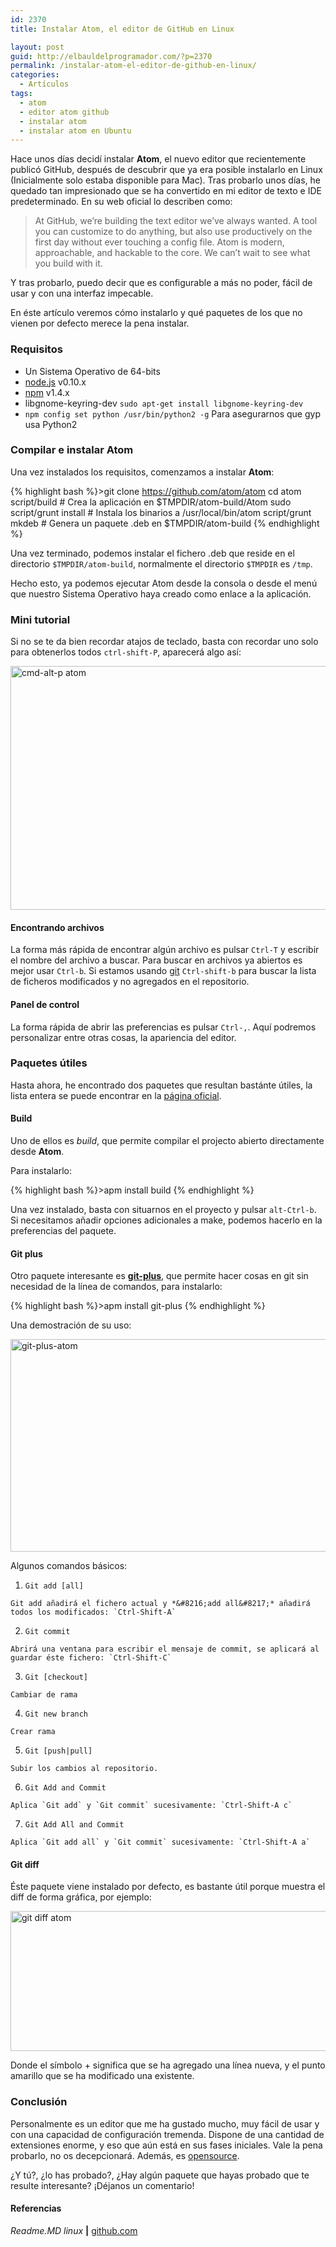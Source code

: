 ```yaml
---
id: 2370
title: Instalar Atom, el editor de GitHub en Linux

layout: post
guid: http://elbauldelprogramador.com/?p=2370
permalink: /instalar-atom-el-editor-de-github-en-linux/
categories:
  - Artículos
tags:
  - atom
  - editor atom github
  - instalar atom
  - instalar atom en Ubuntu
---
```

Hace unos días decidí instalar **Atom**, el nuevo editor que recientemente publicó GitHub, después de descubrir que ya era posible instalarlo en Linux (Inicialmente solo estaba disponible para Mac). Tras probarlo unos días, he quedado tan impresionado que se ha convertido en mi editor de texto e IDE predeterminado. En su web oficial lo describen como:

> At GitHub, we&#8217;re building the text editor we&#8217;ve always wanted. A tool you can customize to do anything, but also use productively on the first day without ever touching a config file. Atom is modern, approachable, and hackable to the core. We can&#8217;t wait to see what you build with it. 

Y tras probarlo, puedo decir que es configurable a más no poder, fácil de usar y con una interfaz impecable. 

En éste artículo veremos cómo instalarlo y qué paquetes de los que no vienen por defecto merece la pena instalar.

<!--more-->

### Requisitos

  * Un Sistema Operativo de 64-bits
  * <a target="_blank" href="http://nodejs.org/download/">node.js</a> v0.10.x
  * <a target="_blank" href="http://www.npmjs.org/">npm</a> v1.4.x 
  * libgnome-keyring-dev `sudo apt-get install libgnome-keyring-dev`
  * `npm config set python /usr/bin/python2 -g` Para asegurarnos que gyp usa Python2

### Compilar e instalar Atom

Una vez instalados los requisitos, comenzamos a instalar **Atom**:

{% highlight bash %}>git clone https://github.com/atom/atom
cd atom
script/build # Crea la aplicación en $TMPDIR/atom-build/Atom
sudo script/grunt install # Instala los binarios a /usr/local/bin/atom
script/grunt mkdeb # Genera un paquete .deb en  $TMPDIR/atom-build
{% endhighlight %}

Una vez terminado, podemos instalar el fichero .deb que reside en el directorio `$TMPDIR/atom-build`, normalmente el directorio `$TMPDIR` es `/tmp`.

Hecho esto, ya podemos ejecutar Atom desde la consola o desde el menú que nuestro Sistema Operativo haya creado como enlace a la aplicación.

### Mini tutorial

Si no se te da bien recordar atajos de teclado, basta con recordar uno solo para obtenerlos todos `ctrl-shift-P`, aparecerá algo así:

<img src="http://elbauldelprogramador.com/content/uploads/2014/05/cmd-alt-p-atom.png" alt="cmd-alt-p atom" width="548" height="390" class="aligncenter size-full wp-image-2373" />

#### Encontrando archivos

La forma más rápida de encontrar algún archivo es pulsar `Ctrl-T` y escribir el nombre del archivo a buscar. Para buscar en archivos ya abiertos es mejor usar `Ctrl-b`. Si estamos usando [git][1] `Ctrl-shift-b` para buscar la lista de ficheros modificados y no agregados en el repositorio.

#### Panel de control

La forma rápida de abrir las preferencias es pulsar `Ctrl-,`. Aquí podremos personalizar entre otras cosas, la apariencia del editor.

### Paquetes útiles

Hasta ahora, he encontrado dos paquetes que resultan bastánte útiles, la lista entera se puede encontrar en la <a href="https://atom.io/packages" target="_blank">página oficial</a>. 

#### Build

Uno de ellos es *build*, que permite compilar el projecto abierto directamente desde **Atom**.

Para instalarlo:

{% highlight bash %}>apm install build
{% endhighlight %}

Una vez instalado, basta con situarnos en el proyecto y pulsar `alt-Ctrl-b`. Si necesitamos añadir opciones adicionales a make, podemos hacerlo en la preferencias del paquete.

#### Git plus

Otro paquete interesante es **<a href="https://atom.io/packages/git-plus" title="Git Plus" target="_blank">git-plus</a>**, que permite hacer cosas en git sin necesidad de la línea de comandos, para instalarlo:

{% highlight bash %}>apm install git-plus
{% endhighlight %}

Una demostración de su uso:

<img src="http://elbauldelprogramador.com/content/uploads/2014/05/git-plus-atom.gif" alt="git-plus-atom" width="1075" height="340" class="aligncenter size-full wp-image-2374" />

Algunos comandos básicos:

  1. `Git add [all]`
    
    Git add añadirá el fichero actual y *&#8216;add all&#8217;* añadirá todos los modificados: `Ctrl-Shift-A`

  2. `Git commit`
    
    Abrirá una ventana para escribir el mensaje de commit, se aplicará al guardar éste fichero: `Ctrl-Shift-C`

  3. `Git [checkout]`
    
    Cambiar de rama

  4. `Git new branch`
    
    Crear rama

  5. `Git [push|pull]`
    
    Subir los cambios al repositorio.

  6. `Git Add and Commit`
    
    Aplica `Git add` y `Git commit` sucesivamente: `Ctrl-Shift-A c`

  7. `Git Add All and Commit`
    
    Aplica `Git add all` y `Git commit` sucesivamente: `Ctrl-Shift-A a`

#### Git diff

Éste paquete viene instalado por defecto, es bastante útil porque muestra el diff de forma gráfica, por ejemplo:

<img src="http://elbauldelprogramador.com/content/uploads/2014/05/git-diff-atom.png" alt="git diff atom" width="800" height="224" class="aligncenter size-full wp-image-2375" />

Donde el símbolo + significa que se ha agregado una línea nueva, y el punto amarillo que se ha modificado una existente.

### Conclusión

Personalmente es un editor que me ha gustado mucho, muy fácil de usar y con una capacidad de configuración tremenda. Dispone de una cantidad de extensiones enorme, y eso que aún está en sus fases iniciales. Vale la pena probarlo, no os decepcionará. Además, es [opensource][2].

¿Y tú?, ¿lo has probado?, ¿Hay algún paquete que hayas probado que te resulte interesante? ¡Déjanos un comentario!

#### Referencias

*Readme.MD linux* **|** <a href="https://github.com/atom/atom/blob/master/docs/build-instructions/linux.md" target="_blank">github.com</a> 



 [1]: http://elbauldelprogramador.com/mini-tutorial-y-chuleta-de-comandos-git/ "Git: Mini Tutorial y chuleta de comandos"
 [2]: http://elbauldelprogramador.com/la-generacion-github-por-que-ahora-todos-estamos-en-el-opensource/ "La generación GitHub: Por qué ahora todos estamos en el opensource"